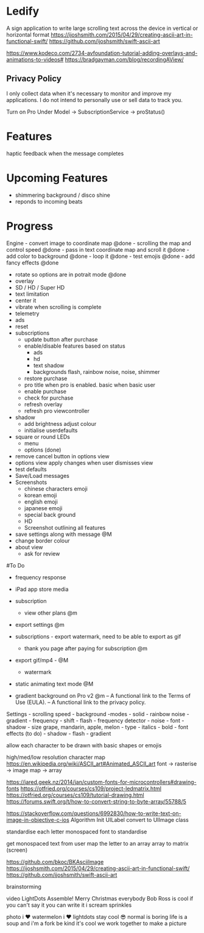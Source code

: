 #  Ledify

A sign application to write large scrolling text across the device in vertical or horizontal format
https://ijoshsmith.com/2015/04/29/creating-ascii-art-in-functional-swift/
https://github.com/ijoshsmith/swift-ascii-art

https://www.kodeco.com/2734-avfoundation-tutorial-adding-overlays-and-animations-to-videos# 
https://bradgayman.com/blog/recordingAView/

## Privacy Policy
I only collect data when it's necessary to monitor and improve my applications. I do not intend to personally use or sell data to track you.

Turn on Pro
Under Model -> SubscriptionService -> proStatus()

# Features
haptic feedback when the message completes

# Upcoming Features
- shimmering background / disco shine
- reponds to incoming beats

# Progress
Engine
    - convert image to coordinate map @done
    - scrolling the map and control speed @done
    - pass in text coordinate map and scroll it @done
    - add color to background @done
    - loop it @done
    - test emojis @done
    - add fancy effects @done
- rotate so options are in potrait mode @done
- overlay
- SD / HD / Super HD
- text limitation
- center it
- vibrate when scrolling is complete
- telemetry
- ads
- reset
- subscriptions
    - update button after purchase
    - enable/disable features based on status
        - ads
        - hd
        - text shadow
        - backgrounds flash, rainbow noise, noise, shimmer
    - restore purchase
    - pro title when pro is enabled. basic when basic user
    - enable purchase
    - check for purchase
    - refresh overlay
    - refresh pro viewcontroller
- shadow
    - add brightness adjust colour
    - initialise userdefaults
 - square or round LEDs
    - menu
    - options (done)   
- remove cancel button in options view
- options view apply changes when user dismisses view
- test defaults
- Save/Load messages
- Screenshots
    - chinese characters emoji
    - korean emoji
    - english emoji
    - japanese emoji
    - special back ground
    - HD
    - Screenshot outlining all features
- save settings along with message @M 
- change border colour
- about view
    - ask for review
    
    
#To Do


- frequency response
- iPad app store media

- subscription
    - view other plans @m
- export settings @m
- subscriptions
        - export watermark, need to be able to export as gif
    - thank you page after paying for subscription @m
- export gif/mp4 - @M
    - watermark
- static animating text mode @M
- gradient background on Pro v2 @m
– A functional link to the Terms of Use (EULA).
– A functional link to the privacy policy.

Settings
    - scrolling speed
    - background
        -modes
            - solid
            - rainbow noise
            - gradient
            - frequency
            - shift
            - flash
        - frequency detector
        - noise
    - font
        - shadow
        - size
            grape, mandarin, apple, melon
        - type
        - italics
        - bold
    - font effects (to do)
        - shadow
        - flash
        - gradient
        
        
allow each character to be drawn with basic shapes or emojis


high/med/low resolution character map
https://en.wikipedia.org/wiki/ASCII_art#Animated_ASCII_art
font -> rasterise -> image map -> array


https://jared.geek.nz/2014/jan/custom-fonts-for-microcontrollers#drawing-fonts
https://otfried.org/courses/cs109/project-ledmatrix.html
https://otfried.org/courses/cs109/tutorial-drawing.html
https://forums.swift.org/t/how-to-convert-string-to-byte-array/55788/5

https://stackoverflow.com/questions/6992830/how-to-write-text-on-image-in-objective-c-ios
Algorithm
Init UILabel
convert to UIImage class


standardise each letter
monospaced font to standardise

get monospaced text from user
map the letter to an array
array to matrix (screen)


https://github.com/bkoc/BKAsciiImage
https://ijoshsmith.com/2015/04/29/creating-ascii-art-in-functional-swift/
https://github.com/ijoshsmith/swift-ascii-art


brainstorming

video
LightDots Assemble!
Merry Christmas everybody
Bob Ross is cool
if you can't say it you can write it
i scream sprinkles
 

photo
i ❤️ watermelon
i ❤️ lightdots
stay cool 😎
normal is boring
life is a soup and i'm a fork
be kind it's cool
we work together to make a picture



